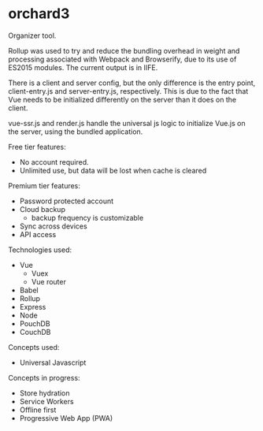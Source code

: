 # orchard3
Organizer tool.

Rollup was used to try and reduce the bundling overhead in weight and processing associated with Webpack and Browserify, due to its use of ES2015 modules. The current output is in IIFE.

There is a client and server config, but the only difference is the entry point, client-entry.js and server-entry.js, respectively. This is due to the fact that Vue needs to be initialized differently on the server than it does on the client.

vue-ssr.js and render.js handle the universal js logic to initialize Vue.js on the server, using the bundled application.

Free tier features:
- No account required.
- Unlimited use, but data will be lost when cache is cleared

Premium tier features:
- Password protected account
- Cloud backup
  - backup frequency is customizable
- Sync across devices
- API access

Technologies used:

- Vue
  - Vuex
  - Vue router
- Babel
- Rollup
- Express
- Node
- PouchDB
- CouchDB

Concepts used:

- Universal Javascript

Concepts in progress:

- Store hydration
- Service Workers
- Offline first
- Progressive Web App (PWA)
